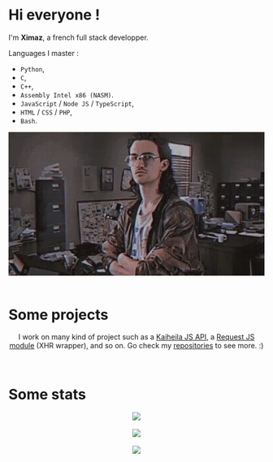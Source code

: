 # Hi everyone !

I'm **Ximaz**, a french full stack developper.

Languages I master :
- ``Python``,
- ``C``,
- ``C++``,
- ``Assembly Intel x86 (NASM)``.
- ``JavaScript`` / ``Node JS`` / ``TypeScript``,
- ``HTML`` / ``CSS`` / ``PHP``,
- ``Bash``.

<div align="center"><img src="https://raw.githubusercontent.com/Ximaz/assets/main/images/Hacker_Man.gif"></div>

<br>

# Some projects

<div align="center">

I work on many kind of project such as a [Kaiheila JS API](https://github.com/Ximaz/kaiheila.js), a [Request JS module](https://github.com/Ximaz/requests) (XHR wrapper), and so on. Go check my [repositories](https://github.com/Ximaz?tab=repositories) to see more. :)

</div>

<br>

# Some stats

<div align="center">

![](https://github-readme-streak-stats.herokuapp.com/?user=Ximaz&count_private=true&show_icons=true&theme=dracula&hide_border=true&hide_title=true)

![](https://github-readme-stats.vercel.app/api?username=Ximaz&include_all_commits=true&show_icons=true&hide_border=true&hide_title=true&count_private=true&theme=dracula)

![](https://github-readme-stats.vercel.app/api/top-langs/?username=Ximaz&layout=compact&count_private=true&langs_count=8&hide_border=true&theme=dracula)

</div>
